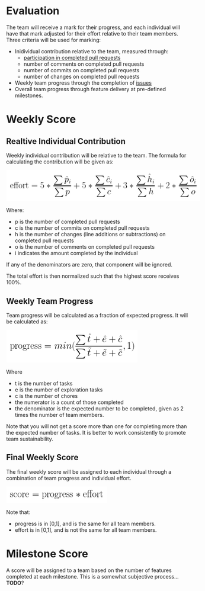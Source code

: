 # Evaluation

The team will receive a mark for their progress, and each individual will have that mark adjusted for their effort relative to their team members.  Three criteria will be used for marking:

- Inidividual contribution relative to the team, measured through:
    - [participation in completed pull requests](./git.md)
    - number of comments on completed pull requests
    - number of commits on completed pull requests
    - number of changes on completed pull requests
- Weekly team progress through the completion of [issues](./issues.md)
- Overall team progress through feature delivery at pre-defined milestones.

# Weekly Score

## Realtive Individual Contribution

Weekly individual contribution will be relative to the team.  The formula for calculating the contribution will be given as:

<img src="./contribution.png?raw=true" style="background:white;padding:10px;"/>

Where:
 - p is the number of completed pull requests
 - c is the number of commits on completed pull requests
 - h is the number of changes (line additions or subtractions) on completed pull requests
 - o is the number of comments on completed pull requests
 - i indicates the amount completed by the individual

If any of the denominators are zero, that component will be ignored.

The total effort is then normalized such that the highest score receives 100%.

## Weekly Team Progress

Team progress will be calculated as a fraction of expected progress.  It will be calculated as:

<img src="./progress.png?raw=true" style="background:white;padding:10px;"/>

Where
 - t is the number of tasks
 - e is the number of exploration tasks
 - c is the number of chores
 - the numerator is a count of those completed
 - the denominator is the expected number to be completed, given as 2 times the number of team members.

 Note that you will not get a score more than one for completing more than the expected number of tasks.  It is better to work consistently to promote team sustainability.

 ## Final Weekly Score

The final weekly score will be assigned to each individual through a combination of team progress and individual effort.

<img src="./score.png?raw=true" style="background:white;padding:10px;"/>

 Note that:
  - progress is in [0,1], and is the same for all team members.
  - effort is in [0,1], and is not the same for all team members.

# Milestone Score

A score will be assigned to a team based on the number of features completed at each milestone.  This is a somewhat subjective process... **TODO**?